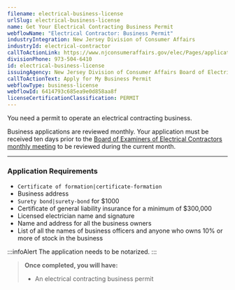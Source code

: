 ```yaml
---
filename: electrical-business-license
urlSlug: electrical-business-license
name: Get Your Electrical Contracting Business Permit
webflowName: "Electrical Contractor: Business Permit"
industryIntegration: New Jersey Division of Consumer Affairs
industryId: electrical-contractor
callToActionLink: https://www.njconsumeraffairs.gov/elec/Pages/applications.aspx
divisionPhone: 973-504-6410
id: electrical-business-license
issuingAgency: New Jersey Division of Consumer Affairs Board of Electrical Contractors
callToActionText: Apply for My Business Permit
webflowType: business-license
webflowId: 6414793c685ea9e0d858aa8f
licenseCertificationClassification: PERMIT
---
```


You need a permit to operate an electrical contracting business.

Business applications are reviewed monthly. Your application must be received ten days prior to the [Board of Examiners of Electrical Contractors monthly meeting](https://www.njconsumeraffairs.gov/elec/Pages/meetings.aspx) to be reviewed during the current month.

---

### Application Requirements

- `Certificate of formation|certificate-formation`
- Business address
- `Surety bond|surety-bond` for $1000
- Certificate of general liability insurance for a minimum of $300,000
- Licensed electrician name and signature
- Name and address for all the business owners
- List of all the names of business officers and anyone who owns 10% or more of stock in the business

:::infoAlert
The application needs to be notarized.
:::

> **Once completed, you will have:**
>
> - An electrical contracting business permit

